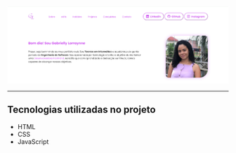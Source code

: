 <p align="center"> <img src="assets/imagens/pagInicial.png" alt="Portifólio Web"> </p>

<hr>

## Tecnologias utilizadas no projeto
* HTML
* CSS
* JavaScript




